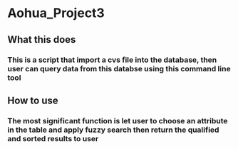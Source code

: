 # Aohua_Project3
## What this does
### This is a script that import a cvs file into the database, then user can query data from this databse using this command line tool
## How to use
### The most significant function is let user to choose an attribute in the table and apply fuzzy search then return the qualified and sorted results to user
